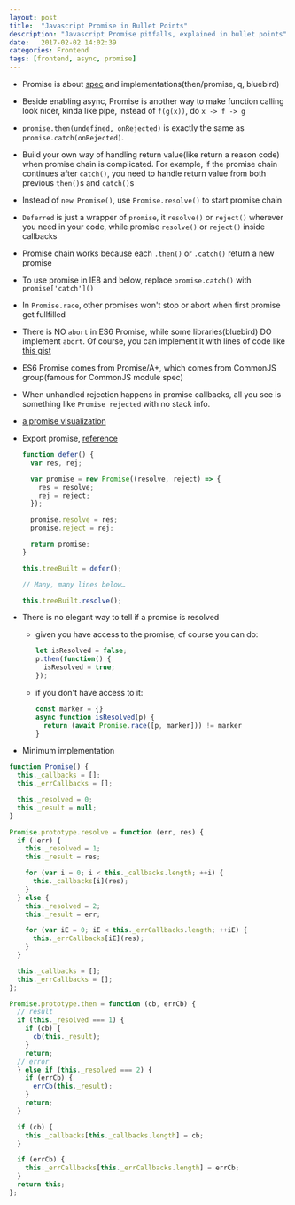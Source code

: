 ```yaml
---
layout: post
title:  "Javascript Promise in Bullet Points"
description: "Javascript Promise pitfalls, explained in bullet points"
date:   2017-02-02 14:02:39
categories: Frontend
tags: [frontend, async, promise]
---
```


- Promise is about [spec](https://promisesaplus.com/) and implementations(then/promise, q, bluebird)

- Beside enabling async, Promise is another way to make function calling look nicer, kinda like pipe, instead of `f(g(x))`, do `x -> f -> g`

- `promise.then(undefined, onRejected)` is exactly the same as `promise.catch(onRejected)`.

- Build your own way of handling return value(like return a reason code) when promise chain is complicated. For example, if the promise chain continues after `catch()`, you need to handle return value from both previous `then()`s and `catch()`s

- Instead of `new Promise()`, use `Promise.resolve()` to start promise chain

- `Deferred` is just a wrapper of `promise`, it `resolve()` or `reject()` wherever you need in your code, while promise `resolve()` or `reject()` inside callbacks

- Promise chain works because each `.then()` or `.catch()` return a new promise

- To use promise in IE8 and below, replace `promise.catch()` with `promise['catch']()`

- In `Promise.race`, other promises won't stop or abort when first promise get fullfilled

- There is NO `abort` in ES6 Promise, while some libraries(bluebird) DO implement `abort`. Of course, you can implement it with lines of code like [this gist](https://gist.github.com/jurassix/64facb34686ad71463ca3121ee77db24)

- ES6 Promise comes from Promise/A+, which comes from CommonJS group(famous for CommonJS module spec)

- When unhandled rejection happens in promise callbacks, all you see is something like `Promise rejected` with no stack info.

- [a promise visualization](http://bevacqua.github.io/promisees/)

- Export promise, [reference](http://lea.verou.me/2016/12/resolve-promises-externally-with-this-one-weird-trick/)

  ```javascript
  function defer() {
    var res, rej;

    var promise = new Promise((resolve, reject) => {
      res = resolve;
      rej = reject;
    });

    promise.resolve = res;
    promise.reject = rej;

    return promise;
  }

  this.treeBuilt = defer();

  // Many, many lines below…

  this.treeBuilt.resolve();
  ```

- There is no elegant way to tell if a promise is resolved
  - given you have access to the promise, of course you can do:
    ```javascript
    let isResolved = false;
    p.then(function() {
      isResolved = true;
    });
    ```
  - if you don't have access to it:
    ```javascript
    const marker = {}
    async function isResolved(p) {
      return (await Promise.race([p, marker])) != marker
    }
    ```

- Minimum implementation

```javascript
function Promise() {
  this._callbacks = [];
  this._errCallbacks = [];

  this._resolved = 0;
  this._result = null;
}

Promise.prototype.resolve = function (err, res) {
  if (!err) {
    this._resolved = 1;
    this._result = res;

    for (var i = 0; i < this._callbacks.length; ++i) {
      this._callbacks[i](res);
    }
  } else {
    this._resolved = 2;
    this._result = err;

    for (var iE = 0; iE < this._errCallbacks.length; ++iE) {
      this._errCallbacks[iE](res);
    }
  }

  this._callbacks = [];
  this._errCallbacks = [];
};

Promise.prototype.then = function (cb, errCb) {
  // result
  if (this._resolved === 1) {
    if (cb) {
      cb(this._result);
    }
    return;
  // error
  } else if (this._resolved === 2) {
    if (errCb) {
      errCb(this._result);
    }
    return;
  }

  if (cb) {
    this._callbacks[this._callbacks.length] = cb;
  }

  if (errCb) {
    this._errCallbacks[this._errCallbacks.length] = errCb;
  }
  return this;
};

```